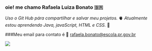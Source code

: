 ### oie! me chamo Rafaela Luiza Bonato 🇧🇷
*Uso o Git Hub pára compartilhar e salvar meu projetos.* 🫀
*Atualmente estou aprendendo Java, javaScript, HTML e CSS.* 👾

###Meu email para contato é 💌
rafaela.bonato@escola.pr.gov.br

![](https://media.tenor.com/PyuZZP9pPdMAAAAC/virus-alert-downloading-virus.gif)
